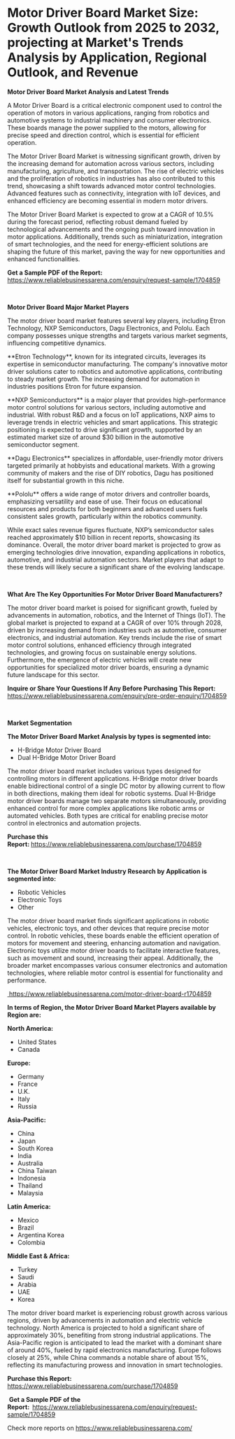 <p><h1>Motor Driver Board Market Size: Growth Outlook from 2025 to 2032, projecting at Market's Trends Analysis by Application, Regional Outlook, and Revenue</h1></p><p><strong>Motor Driver Board Market Analysis and Latest Trends</strong></p>
<p><p>A Motor Driver Board is a critical electronic component used to control the operation of motors in various applications, ranging from robotics and automotive systems to industrial machinery and consumer electronics. These boards manage the power supplied to the motors, allowing for precise speed and direction control, which is essential for efficient operation.</p><p>The Motor Driver Board Market is witnessing significant growth, driven by the increasing demand for automation across various sectors, including manufacturing, agriculture, and transportation. The rise of electric vehicles and the proliferation of robotics in industries has also contributed to this trend, showcasing a shift towards advanced motor control technologies. Advanced features such as connectivity, integration with IoT devices, and enhanced efficiency are becoming essential in modern motor drivers.</p><p>The Motor Driver Board Market is expected to grow at a CAGR of 10.5% during the forecast period, reflecting robust demand fueled by technological advancements and the ongoing push toward innovation in motor applications. Additionally, trends such as miniaturization, integration of smart technologies, and the need for energy-efficient solutions are shaping the future of this market, paving the way for new opportunities and enhanced functionalities.</p></p>
<p><strong>Get a Sample PDF of the Report:&nbsp;</strong> <a href="https://www.reliablebusinessarena.com/enquiry/request-sample/1704859?utm_campaign=1420&utm_medium=2&utm_source=Github&utm_content=ia&utm_term=09012025&utm_id=motor-driver-board">https://www.reliablebusinessarena.com/enquiry/request-sample/1704859</a></p>
<p>&nbsp;</p>
<p><strong>Motor Driver Board Major Market Players</strong></p>
<p><p>The motor driver board market features several key players, including Etron Technology, NXP Semiconductors, Dagu Electronics, and Pololu. Each company possesses unique strengths and targets various market segments, influencing competitive dynamics.</p><p>**Etron Technology**, known for its integrated circuits, leverages its expertise in semiconductor manufacturing. The company's innovative motor driver solutions cater to robotics and automotive applications, contributing to steady market growth. The increasing demand for automation in industries positions Etron for future expansion.</p><p>**NXP Semiconductors** is a major player that provides high-performance motor control solutions for various sectors, including automotive and industrial. With robust R&D and a focus on IoT applications, NXP aims to leverage trends in electric vehicles and smart applications. This strategic positioning is expected to drive significant growth, supported by an estimated market size of around $30 billion in the automotive semiconductor segment.</p><p>**Dagu Electronics** specializes in affordable, user-friendly motor drivers targeted primarily at hobbyists and educational markets. With a growing community of makers and the rise of DIY robotics, Dagu has positioned itself for substantial growth in this niche.</p><p>**Pololu** offers a wide range of motor drivers and controller boards, emphasizing versatility and ease of use. Their focus on educational resources and products for both beginners and advanced users fuels consistent sales growth, particularly within the robotics community.</p><p>While exact sales revenue figures fluctuate, NXP’s semiconductor sales reached approximately $10 billion in recent reports, showcasing its dominance. Overall, the motor driver board market is projected to grow as emerging technologies drive innovation, expanding applications in robotics, automotive, and industrial automation sectors. Market players that adapt to these trends will likely secure a significant share of the evolving landscape.</p></p>
<p>&nbsp;</p>
<p><strong>What Are The Key Opportunities For Motor Driver Board Manufacturers?</strong></p>
<p><p>The motor driver board market is poised for significant growth, fueled by advancements in automation, robotics, and the Internet of Things (IoT). The global market is projected to expand at a CAGR of over 10% through 2028, driven by increasing demand from industries such as automotive, consumer electronics, and industrial automation. Key trends include the rise of smart motor control solutions, enhanced efficiency through integrated technologies, and growing focus on sustainable energy solutions. Furthermore, the emergence of electric vehicles will create new opportunities for specialized motor driver boards, ensuring a dynamic future landscape for this sector.</p></p>
<p><strong>Inquire or Share Your Questions If Any Before Purchasing This Report:</strong> <a href="https://www.reliablebusinessarena.com/enquiry/pre-order-enquiry/1704859?utm_campaign=1420&utm_medium=2&utm_source=Github&utm_content=ia&utm_term=09012025&utm_id=motor-driver-board">https://www.reliablebusinessarena.com/enquiry/pre-order-enquiry/1704859</a></p>
<p>&nbsp;</p>
<p><strong>Market Segmentation</strong></p>
<p><strong>The Motor Driver Board Market Analysis by types is segmented into:</strong></p>
<p><ul><li>H-Bridge Motor Driver Board</li><li>Dual H-Bridge Motor Driver Board</li></ul></p>
<p><p>The motor driver board market includes various types designed for controlling motors in different applications. H-Bridge motor driver boards enable bidirectional control of a single DC motor by allowing current to flow in both directions, making them ideal for robotic systems. Dual H-Bridge motor driver boards manage two separate motors simultaneously, providing enhanced control for more complex applications like robotic arms or automated vehicles. Both types are critical for enabling precise motor control in electronics and automation projects.</p></p>
<p><strong>Purchase this Report:&nbsp;</strong><a href="https://www.reliablebusinessarena.com/purchase/1704859?utm_campaign=1420&utm_medium=2&utm_source=Github&utm_content=ia&utm_term=09012025&utm_id=motor-driver-board">https://www.reliablebusinessarena.com/purchase/1704859</a></p>
<p>&nbsp;</p>
<p><strong>The Motor Driver Board Market Industry Research by Application is segmented into:</strong></p>
<p><ul><li>Robotic Vehicles</li><li>Electronic Toys</li><li>Other</li></ul></p>
<p><p>The motor driver board market finds significant applications in robotic vehicles, electronic toys, and other devices that require precise motor control. In robotic vehicles, these boards enable the efficient operation of motors for movement and steering, enhancing automation and navigation. Electronic toys utilize motor driver boards to facilitate interactive features, such as movement and sound, increasing their appeal. Additionally, the broader market encompasses various consumer electronics and automation technologies, where reliable motor control is essential for functionality and performance.</p></p>
<p><a href="https://www.reliablebusinessarena.com/motor-driver-board-r1704859?utm_campaign=1420&utm_medium=2&utm_source=Github&utm_content=ia&utm_term=09012025&utm_id=motor-driver-board">&nbsp;https://www.reliablebusinessarena.com/motor-driver-board-r1704859</a></p>
<p><strong>In terms of Region, the Motor Driver Board Market Players available by Region are:</strong></p>
<p>
    <p> <strong> North America: </strong>
        <ul>
            <li>United States</li>
            <li>Canada</li>
        </ul>
        </p> 
    <p> <strong> Europe: </strong>
        <ul>
            <li>Germany</li>
            <li>France</li>
            <li>U.K.</li>
            <li>Italy</li>
            <li>Russia</li>
        </ul>
        </p> 
    <p> <strong> Asia-Pacific: </strong>
        <ul>
            <li>China</li>
            <li>Japan</li>
            <li>South Korea</li>
            <li>India</li>
            <li>Australia</li>
            <li>China Taiwan</li>
            <li>Indonesia</li>
            <li>Thailand</li>
            <li>Malaysia</li>
        </ul>
        </p> 
    <p> <strong> Latin America: </strong>
        <ul>
            <li>Mexico</li>
            <li>Brazil</li>
            <li>Argentina Korea</li>
            <li>Colombia</li>
        </ul>
        </p> 
    <p> <strong> Middle East & Africa: </strong>
        <ul>
            <li>Turkey</li>
            <li>Saudi</li>
            <li>Arabia</li>
            <li>UAE</li>
            <li>Korea</li>
        </ul>
    </p>
    </p>
<p><p>The motor driver board market is experiencing robust growth across various regions, driven by advancements in automation and electric vehicle technology. North America is projected to hold a significant share of approximately 30%, benefiting from strong industrial applications. The Asia-Pacific region is anticipated to lead the market with a dominant share of around 40%, fueled by rapid electronics manufacturing. Europe follows closely at 25%, while China commands a notable share of about 15%, reflecting its manufacturing prowess and innovation in smart technologies.</p></p>
<p><strong>Purchase this Report: </strong><a href="https://www.reliablebusinessarena.com/purchase/1704859?utm_campaign=1420&utm_medium=2&utm_source=Github&utm_content=ia&utm_term=09012025&utm_id=motor-driver-board">https://www.reliablebusinessarena.com/purchase/1704859</a></p>
<p>&nbsp;<strong>Get a Sample PDF of the Report:&nbsp;&nbsp;</strong><a href="https://www.reliablebusinessarena.com/enquiry/request-sample/1704859?utm_campaign=1420&utm_medium=2&utm_source=Github&utm_content=ia&utm_term=09012025&utm_id=motor-driver-board">https://www.reliablebusinessarena.com/enquiry/request-sample/1704859</a></p>
<p><strong></strong></p>
<p>Check more reports on <a href="https://www.reliablebusinessarena.com/?utm_campaign=1420&utm_medium=2&utm_source=Github&utm_content=ia&utm_term=09012025&utm_id=motor-driver-board">https://www.reliablebusinessarena.com/</a></p>